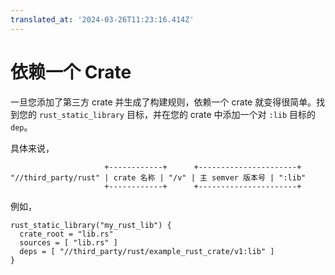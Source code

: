 ```yaml
---
translated_at: '2024-03-26T11:23:16.414Z'
---
```


# 依赖一个 Crate

一旦您添加了第三方 crate 并生成了构建规则，依赖一个 crate 就变得很简单。找到您的 `rust_static_library` 目标，并在您的 crate 中添加一个对 `:lib` 目标的 `dep`。

具体来说，

```bob
                     +------------+      +----------------------+
"//third_party/rust" | crate 名称 | "/v" | 主 semver 版本号 | ":lib"
                     +------------+      +----------------------+
```

例如，

```gn
rust_static_library("my_rust_lib") {
  crate_root = "lib.rs"
  sources = [ "lib.rs" ]
  deps = [ "//third_party/rust/example_rust_crate/v1:lib" ]
}
```
